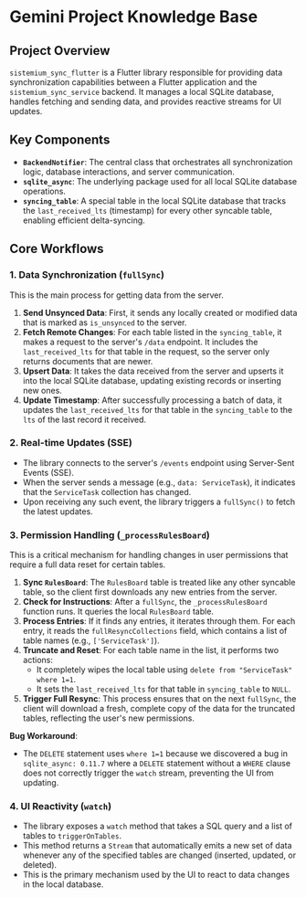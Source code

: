 # Gemini Project Knowledge Base

## Project Overview

`sistemium_sync_flutter` is a Flutter library responsible for providing data synchronization capabilities between a Flutter application and the `sistemium_sync_service` backend. It manages a local SQLite database, handles fetching and sending data, and provides reactive streams for UI updates.

## Key Components

- **`BackendNotifier`**: The central class that orchestrates all synchronization logic, database interactions, and server communication.
- **`sqlite_async`**: The underlying package used for all local SQLite database operations.
- **`syncing_table`**: A special table in the local SQLite database that tracks the `last_received_lts` (timestamp) for every other syncable table, enabling efficient delta-syncing.

## Core Workflows

### 1. Data Synchronization (`fullSync`)

This is the main process for getting data from the server.

1.  **Send Unsynced Data**: First, it sends any locally created or modified data that is marked as `is_unsynced` to the server.
2.  **Fetch Remote Changes**: For each table listed in the `syncing_table`, it makes a request to the server's `/data` endpoint. It includes the `last_received_lts` for that table in the request, so the server only returns documents that are newer.
3.  **Upsert Data**: It takes the data received from the server and upserts it into the local SQLite database, updating existing records or inserting new ones.
4.  **Update Timestamp**: After successfully processing a batch of data, it updates the `last_received_lts` for that table in the `syncing_table` to the `lts` of the last record it received.

### 2. Real-time Updates (SSE)

- The library connects to the server's `/events` endpoint using Server-Sent Events (SSE).
- When the server sends a message (e.g., `data: ServiceTask`), it indicates that the `ServiceTask` collection has changed.
- Upon receiving any such event, the library triggers a `fullSync()` to fetch the latest updates.

### 3. Permission Handling (`_processRulesBoard`)

This is a critical mechanism for handling changes in user permissions that require a full data reset for certain tables.

1.  **Sync `RulesBoard`**: The `RulesBoard` table is treated like any other syncable table, so the client first downloads any new entries from the server.
2.  **Check for Instructions**: After a `fullSync`, the `_processRulesBoard` function runs. It queries the local `RulesBoard` table.
3.  **Process Entries**: If it finds any entries, it iterates through them. For each entry, it reads the `fullResyncCollections` field, which contains a list of table names (e.g., `['ServiceTask']`).
4.  **Truncate and Reset**: For each table name in the list, it performs two actions:
    - It completely wipes the local table using `delete from "ServiceTask" where 1=1`.
    - It sets the `last_received_lts` for that table in `syncing_table` to `NULL`.
5.  **Trigger Full Resync**: This process ensures that on the next `fullSync`, the client will download a fresh, complete copy of the data for the truncated tables, reflecting the user's new permissions.

**Bug Workaround**:
- The `DELETE` statement uses `where 1=1` because we discovered a bug in `sqlite_async: 0.11.7` where a `DELETE` statement without a `WHERE` clause does not correctly trigger the `watch` stream, preventing the UI from updating.

### 4. UI Reactivity (`watch`)

- The library exposes a `watch` method that takes a SQL query and a list of tables to `triggerOnTables`.
- This method returns a `Stream` that automatically emits a new set of data whenever any of the specified tables are changed (inserted, updated, or deleted).
- This is the primary mechanism used by the UI to react to data changes in the local database.
